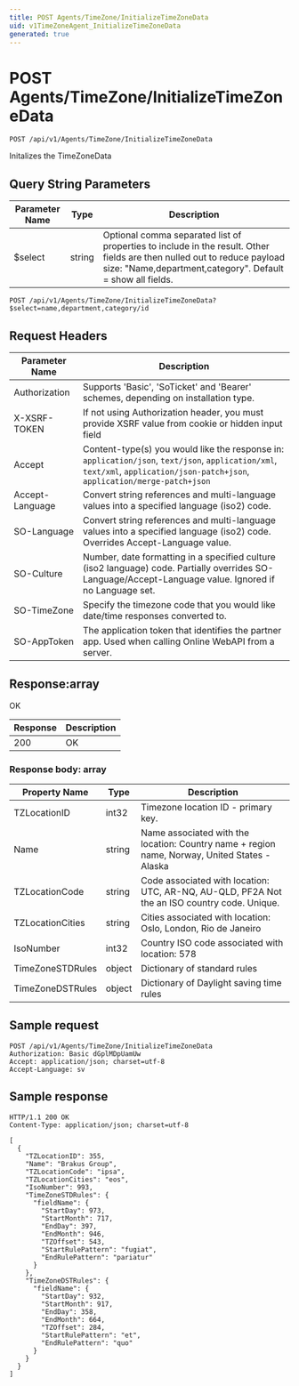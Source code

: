 ```yaml
---
title: POST Agents/TimeZone/InitializeTimeZoneData
uid: v1TimeZoneAgent_InitializeTimeZoneData
generated: true
---
```


# POST Agents/TimeZone/InitializeTimeZoneData

```http
POST /api/v1/Agents/TimeZone/InitializeTimeZoneData
```

Initalizes the TimeZoneData







## Query String Parameters

| Parameter Name | Type |  Description |
|----------------|------|--------------|
| $select | string |  Optional comma separated list of properties to include in the result. Other fields are then nulled out to reduce payload size: "Name,department,category". Default = show all fields. |

```http
POST /api/v1/Agents/TimeZone/InitializeTimeZoneData?$select=name,department,category/id
```


## Request Headers

| Parameter Name | Description |
|----------------|-------------|
| Authorization  | Supports 'Basic', 'SoTicket' and 'Bearer' schemes, depending on installation type. |
| X-XSRF-TOKEN   | If not using Authorization header, you must provide XSRF value from cookie or hidden input field |
| Accept         | Content-type(s) you would like the response in: `application/json`, `text/json`, `application/xml`, `text/xml`, `application/json-patch+json`, `application/merge-patch+json` |
| Accept-Language | Convert string references and multi-language values into a specified language (iso2) code. |
| SO-Language | Convert string references and multi-language values into a specified language (iso2) code. Overrides Accept-Language value. |
| SO-Culture | Number, date formatting in a specified culture (iso2 language) code. Partially overrides SO-Language/Accept-Language value. Ignored if no Language set. |
| SO-TimeZone | Specify the timezone code that you would like date/time responses converted to. |
| SO-AppToken | The application token that identifies the partner app. Used when calling Online WebAPI from a server. |


## Response:array

OK

| Response | Description |
|----------------|-------------|
| 200 | OK |

### Response body: array

| Property Name | Type |  Description |
|----------------|------|--------------|
| TZLocationID | int32 | Timezone location ID - primary key. |
| Name | string | Name associated with the location: Country name + region name, Norway, United States - Alaska |
| TZLocationCode | string | Code associated with location: UTC, AR-NQ, AU-QLD, PF2A Not the an ISO country code. Unique. |
| TZLocationCities | string | Cities associated with location: Oslo, London, Rio de Janeiro |
| IsoNumber | int32 | Country ISO code associated with location: 578 |
| TimeZoneSTDRules | object | Dictionary of standard rules |
| TimeZoneDSTRules | object | Dictionary of Daylight saving time rules |

## Sample request

```http!
POST /api/v1/Agents/TimeZone/InitializeTimeZoneData
Authorization: Basic dGplMDpUamUw
Accept: application/json; charset=utf-8
Accept-Language: sv
```

## Sample response

```http_
HTTP/1.1 200 OK
Content-Type: application/json; charset=utf-8

[
  {
    "TZLocationID": 355,
    "Name": "Brakus Group",
    "TZLocationCode": "ipsa",
    "TZLocationCities": "eos",
    "IsoNumber": 993,
    "TimeZoneSTDRules": {
      "fieldName": {
        "StartDay": 973,
        "StartMonth": 717,
        "EndDay": 397,
        "EndMonth": 946,
        "TZOffset": 543,
        "StartRulePattern": "fugiat",
        "EndRulePattern": "pariatur"
      }
    },
    "TimeZoneDSTRules": {
      "fieldName": {
        "StartDay": 932,
        "StartMonth": 917,
        "EndDay": 358,
        "EndMonth": 664,
        "TZOffset": 284,
        "StartRulePattern": "et",
        "EndRulePattern": "quo"
      }
    }
  }
]
```